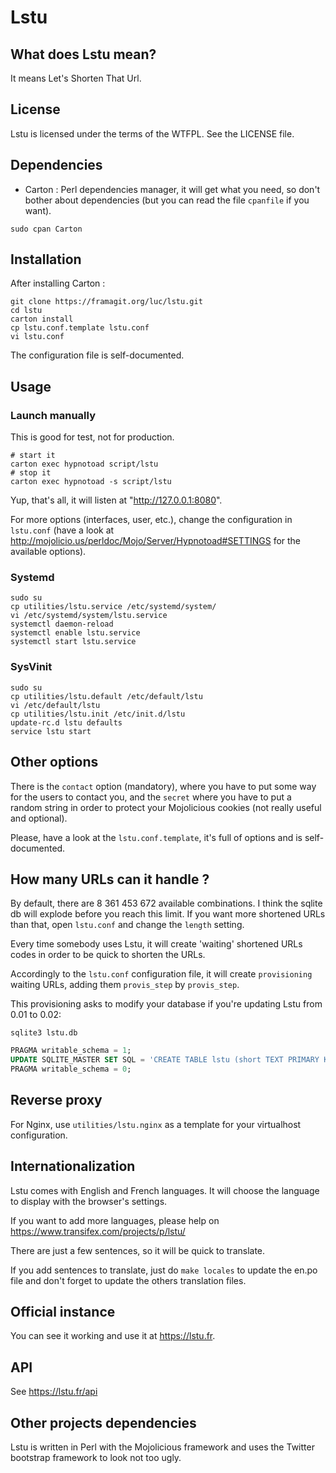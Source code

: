 # Lstu

## What does Lstu mean?

It means Let's Shorten That Url.

## License

Lstu is licensed under the terms of the WTFPL. See the LICENSE file.

## Dependencies

* Carton : Perl dependencies manager, it will get what you need, so don't bother about dependencies (but you can read the file `cpanfile` if you want).

```shell
sudo cpan Carton
```

## Installation

After installing Carton :

```shell
git clone https://framagit.org/luc/lstu.git
cd lstu
carton install
cp lstu.conf.template lstu.conf
vi lstu.conf
```

The configuration file is self-documented.

## Usage

### Launch manually

This is good for test, not for production.

```
# start it
carton exec hypnotoad script/lstu
# stop it
carton exec hypnotoad -s script/lstu
```

Yup, that's all, it will listen at "http://127.0.0.1:8080".

For more options (interfaces, user, etc.), change the configuration in `lstu.conf` (have a look at http://mojolicio.us/perldoc/Mojo/Server/Hypnotoad#SETTINGS for the available options).

### Systemd

```
sudo su
cp utilities/lstu.service /etc/systemd/system/
vi /etc/systemd/system/lstu.service
systemctl daemon-reload
systemctl enable lstu.service
systemctl start lstu.service
```

### SysVinit

```
sudo su
cp utilities/lstu.default /etc/default/lstu
vi /etc/default/lstu
cp utilities/lstu.init /etc/init.d/lstu
update-rc.d lstu defaults
service lstu start
```

## Other options

There is the `contact` option (mandatory), where you have to put some way for the users to contact you, and the `secret` where you have to put a random string in order to protect your Mojolicious cookies (not really useful and optional).

Please, have a look at the `lstu.conf.template`, it's full of options and is self-documented.

## How many URLs can it handle ?

By default, there are 8 361 453 672 available combinations. I think the sqlite db will explode before you reach this limit. If you want more shortened URLs than that, open `lstu.conf` and change the `length` setting.

Every time somebody uses Lstu, it will create 'waiting' shortened URLs codes in order to be quick to shorten the URLs.

Accordingly to the `lstu.conf` configuration file, it will create `provisioning` waiting URLs, adding them `provis_step` by `provis_step`.

This provisioning asks to modify your database if you're updating Lstu from 0.01 to 0.02:
```shell
sqlite3 lstu.db
```

```SQL
PRAGMA writable_schema = 1;
UPDATE SQLITE_MASTER SET SQL = 'CREATE TABLE lstu (short TEXT PRIMARY KEY, url TEXT, counter INTEGER, timestamp INTEGER)' WHERE NAME = 'lstu';
PRAGMA writable_schema = 0;
```

## Reverse proxy

For Nginx, use `utilities/lstu.nginx` as a template for your virtualhost configuration.

## Internationalization

Lstu comes with English and French languages. It will choose the language to display with the browser's settings.

If you want to add more languages, please help on <https://www.transifex.com/projects/p/lstu/>

There are just a few sentences, so it will be quick to translate.

If you add sentences to translate, just do `make locales` to update the en.po file and don't forget to update the others translation files.

## Official instance

You can see it working and use it at https://lstu.fr.

## API

See https://lstu.fr/api

## Other projects dependencies

Lstu is written in Perl with the Mojolicious framework and uses the Twitter bootstrap framework to look not too ugly.

